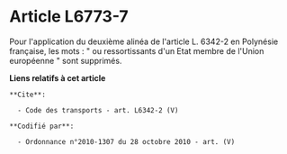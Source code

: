 # Article L6773-7

Pour l'application du deuxième alinéa de l'article L. 6342-2 en Polynésie française, les mots : " ou ressortissants d'un Etat
membre de l'Union européenne " sont supprimés.

**Liens relatifs à cet article**

	**Cite**:

	  - Code des transports - art. L6342-2 (V)

	**Codifié par**:

	  - Ordonnance n°2010-1307 du 28 octobre 2010 - art. (V)

